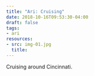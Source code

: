 ```yaml
---
title: "Ari: Cruising"
date: 2018-10-16T09:53:30-04:00
draft: false
tags:
- ari
resources:
- src: img-01.jpg
  title:
---
```


Cruising around Cincinnati.
